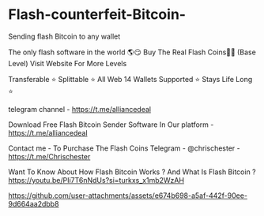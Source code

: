 # Flash-counterfeit-Bitcoin-
Sending flash Bitcoin to any wallet 

The only flash software in the world 🌎😏 Buy The Real Flash Coins💎🌉 (Base Level) Visit Website For More Levels

Transferable ⭐️ Splittable ⭐️ All Web 14 Wallets Supported ⭐️ Stays Life Long ⭐️

telegram channel - https://t.me/alliancedeal

Download Free Flash Bitcoin Sender Software In Our platform - https://t.me/alliancedeal

Contact me - To Purchase The Flash Coins Telegram - @chrischester - https://t.me/Chrischester

Want To Know About How Flash Bitcoin Works ? And What Is Flash Bitcoin ?
https://youtu.be/PIi7T6nNdUs?si=turkxs_x1mb2WzAH


https://github.com/user-attachments/assets/e674b698-a5af-442f-90ee-9d664aa2dbb8

